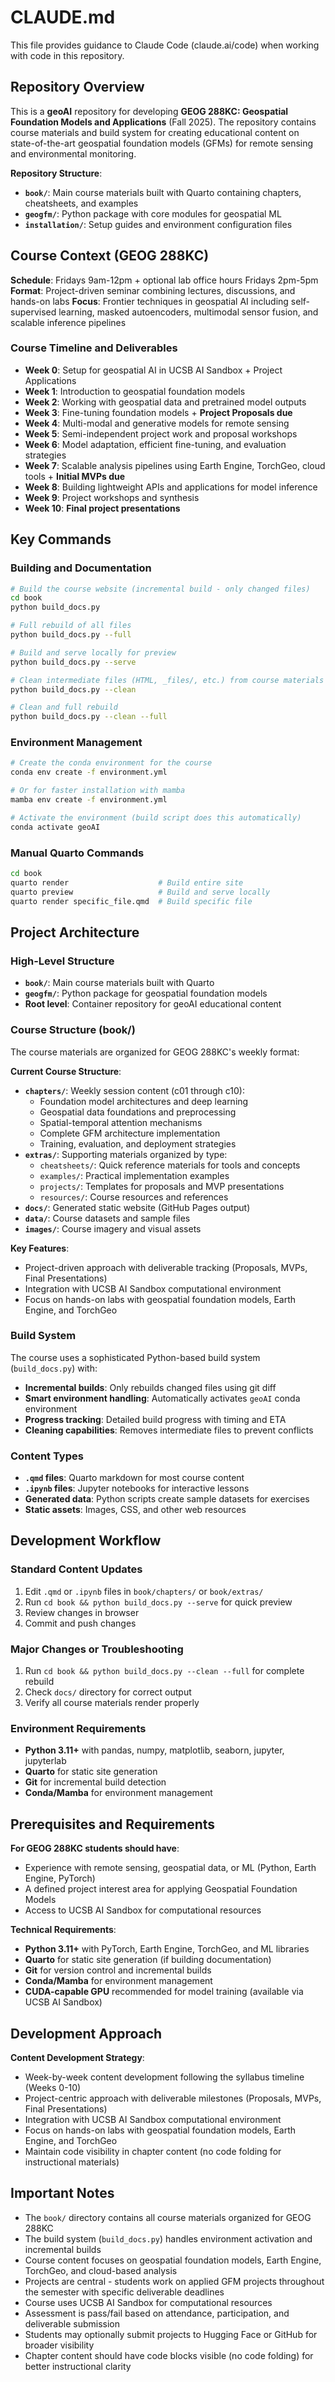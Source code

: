 # CLAUDE.md

This file provides guidance to Claude Code (claude.ai/code) when working with code in this repository.

## Repository Overview

This is a **geoAI** repository for developing **GEOG 288KC: Geospatial Foundation Models and Applications** (Fall 2025). The repository contains course materials and build system for creating educational content on state-of-the-art geospatial foundation models (GFMs) for remote sensing and environmental monitoring.

**Repository Structure**:
- **`book/`**: Main course materials built with Quarto containing chapters, cheatsheets, and examples
- **`geogfm/`**: Python package with core modules for geospatial ML
- **`installation/`**: Setup guides and environment configuration files

## Course Context (GEOG 288KC)

**Schedule**: Fridays 9am-12pm + optional lab office hours Fridays 2pm-5pm
**Format**: Project-driven seminar combining lectures, discussions, and hands-on labs
**Focus**: Frontier techniques in geospatial AI including self-supervised learning, masked autoencoders, multimodal sensor fusion, and scalable inference pipelines

### Course Timeline and Deliverables
- **Week 0**: Setup for geospatial AI in UCSB AI Sandbox + Project Applications
- **Week 1**: Introduction to geospatial foundation models 
- **Week 2**: Working with geospatial data and pretrained model outputs
- **Week 3**: Fine-tuning foundation models + **Project Proposals due**
- **Week 4**: Multi-modal and generative models for remote sensing
- **Week 5**: Semi-independent project work and proposal workshops
- **Week 6**: Model adaptation, efficient fine-tuning, and evaluation strategies
- **Week 7**: Scalable analysis pipelines using Earth Engine, TorchGeo, cloud tools + **Initial MVPs due**
- **Week 8**: Building lightweight APIs and applications for model inference
- **Week 9**: Project workshops and synthesis
- **Week 10**: **Final project presentations**

## Key Commands

### Building and Documentation
```bash
# Build the course website (incremental build - only changed files)
cd book
python build_docs.py

# Full rebuild of all files
python build_docs.py --full

# Build and serve locally for preview
python build_docs.py --serve

# Clean intermediate files (HTML, _files/, etc.) from course materials
python build_docs.py --clean

# Clean and full rebuild
python build_docs.py --clean --full
```

### Environment Management
```bash
# Create the conda environment for the course
conda env create -f environment.yml

# Or for faster installation with mamba
mamba env create -f environment.yml

# Activate the environment (build script does this automatically)
conda activate geoAI
```

### Manual Quarto Commands
```bash
cd book
quarto render                    # Build entire site
quarto preview                   # Build and serve locally
quarto render specific_file.qmd  # Build specific file
```

## Project Architecture

### High-Level Structure
- **`book/`**: Main course materials built with Quarto
- **`geogfm/`**: Python package for geospatial foundation models
- **Root level**: Container repository for geoAI educational content

### Course Structure (book/)
The course materials are organized for GEOG 288KC's weekly format:

**Current Course Structure**:
- **`chapters/`**: Weekly session content (c01 through c10):
  - Foundation model architectures and deep learning
  - Geospatial data foundations and preprocessing
  - Spatial-temporal attention mechanisms
  - Complete GFM architecture implementation
  - Training, evaluation, and deployment strategies
- **`extras/`**: Supporting materials organized by type:
  - `cheatsheets/`: Quick reference materials for tools and concepts
  - `examples/`: Practical implementation examples
  - `projects/`: Templates for proposals and MVP presentations
  - `resources/`: Course resources and references
- **`docs/`**: Generated static website (GitHub Pages output)
- **`data/`**: Course datasets and sample files
- **`images/`**: Course imagery and visual assets

**Key Features**:
- Project-driven approach with deliverable tracking (Proposals, MVPs, Final Presentations)
- Integration with UCSB AI Sandbox computational environment
- Focus on hands-on labs with geospatial foundation models, Earth Engine, and TorchGeo

### Build System
The course uses a sophisticated Python-based build system (`build_docs.py`) with:
- **Incremental builds**: Only rebuilds changed files using git diff
- **Smart environment handling**: Automatically activates `geoAI` conda environment
- **Progress tracking**: Detailed build progress with timing and ETA
- **Cleaning capabilities**: Removes intermediate files to prevent conflicts

### Content Types
- **`.qmd` files**: Quarto markdown for most course content
- **`.ipynb` files**: Jupyter notebooks for interactive lessons
- **Generated data**: Python scripts create sample datasets for exercises
- **Static assets**: Images, CSS, and other web resources

## Development Workflow

### Standard Content Updates
1. Edit `.qmd` or `.ipynb` files in `book/chapters/` or `book/extras/`
2. Run `cd book && python build_docs.py --serve` for quick preview
3. Review changes in browser
4. Commit and push changes

### Major Changes or Troubleshooting
1. Run `cd book && python build_docs.py --clean --full` for complete rebuild
2. Check `docs/` directory for correct output
3. Verify all course materials render properly

### Environment Requirements
- **Python 3.11+** with pandas, numpy, matplotlib, seaborn, jupyter, jupyterlab
- **Quarto** for static site generation
- **Git** for incremental build detection
- **Conda/Mamba** for environment management

## Prerequisites and Requirements

**For GEOG 288KC students should have**:
- Experience with remote sensing, geospatial data, or ML (Python, Earth Engine, PyTorch)
- A defined project interest area for applying Geospatial Foundation Models
- Access to UCSB AI Sandbox for computational resources

**Technical Requirements**:
- **Python 3.11+** with PyTorch, Earth Engine, TorchGeo, and ML libraries
- **Quarto** for static site generation (if building documentation)
- **Git** for version control and incremental builds
- **Conda/Mamba** for environment management
- **CUDA-capable GPU** recommended for model training (available via UCSB AI Sandbox)

## Development Approach

**Content Development Strategy**:
- Week-by-week content development following the syllabus timeline (Weeks 0-10)
- Project-centric approach with deliverable milestones (Proposals, MVPs, Final Presentations)
- Integration with UCSB AI Sandbox computational environment
- Focus on hands-on labs with geospatial foundation models, Earth Engine, and TorchGeo
- Maintain code visibility in chapter content (no code folding for instructional materials)

## Important Notes

- The `book/` directory contains all course materials organized for GEOG 288KC
- The build system (`build_docs.py`) handles environment activation and incremental builds
- Course content focuses on geospatial foundation models, Earth Engine, TorchGeo, and cloud-based analysis
- Projects are central - students work on applied GFM projects throughout the semester with specific deliverable deadlines
- Course uses UCSB AI Sandbox for computational resources
- Assessment is pass/fail based on attendance, participation, and deliverable submission
- Students may optionally submit projects to Hugging Face or GitHub for broader visibility
- Chapter content should have code blocks visible (no code folding) for better instructional clarity